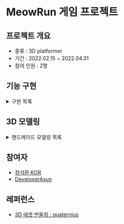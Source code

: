 # MeowRun 게임 프로젝트
## 프로젝트 개요
- 종류 : 3D platformer
- 기간 : 2022.02.15 ~ 2022.04.31
- 참여 인원 : 2명

## 기능 구현
<details>
<summary>구현 목록</summary>

1. content here
1. content here
1. content here
</details>

## 3D 모델링
<details>
<summary>핸드메이드 모델링 목록</summary>

1. content here
1. content here
1. content here
</details>

## 참여자
- [정석환 KOR](https://github.com/jshhhhh)
- [DeveloperAsun](https://github.com/developerasun)

## 레퍼런스 
- [3D 에셋 번들링 : quaternius](https://www.patreon.com/quaternius)